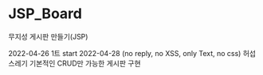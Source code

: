 # JSP_Board
무지성 게시판 만들기(JSP)

2022-04-26
1트 start
2022-04-28
(no reply, no XSS, only Text, no css) 허섭스레기
기본적인 CRUD만 가능한 게시판 구현
